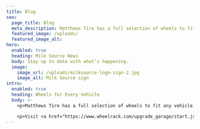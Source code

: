 ```yaml
---
title: Blog
seo:
  page_title: Blog
  meta_description: Matthews Tire has a full selection of wheels to fit any vehicle, from classic and vintage cars, to hybrid and luxury vehicles.
  featured_image: /uploads/
  featured_image_alt: 
hero:
  enabled: true
  heading: Milk Source News
  body: Stay up to date with what’s happening.
  image:
    image_url: /uploads/milksource-logo-sign-2.jpg
    image_alt: Milk Source sign
intro:
  enabled: true
  heading: Wheels for Every Vehicle
  body: >-
    <p>Matthews Tire has a full selection of wheels to fit any vehicle, from classic and vintage cars, to hybrid and luxury vehicles.</p>

    <p>Visit <a href="https://www.wheelrack.com/upgrade_garage/start.jsp?partner=goodyear9x" target="_blank" rel="noreferrer">WheelRack.com</a> to find the perfect wheels for your car and then schedule your wheel installation at your local Matthews Tire.</p>
---
```

